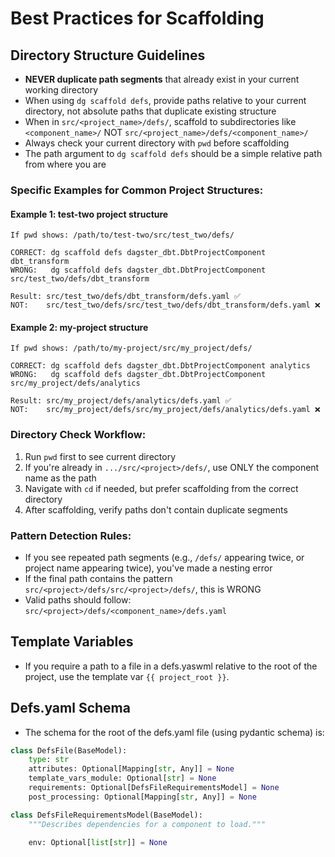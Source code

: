 # Best Practices for Scaffolding

## Directory Structure Guidelines

- **NEVER duplicate path segments** that already exist in your current working directory
- When using `dg scaffold defs`, provide paths relative to your current directory, not absolute paths that duplicate existing structure
- When in `src/<project_name>/defs/`, scaffold to subdirectories like `<component_name>/` NOT `src/<project_name>/defs/<component_name>/`
- Always check your current directory with `pwd` before scaffolding
- The path argument to `dg scaffold defs` should be a simple relative path from where you are

### Specific Examples for Common Project Structures:

#### Example 1: test-two project structure

```
If pwd shows: /path/to/test-two/src/test_two/defs/

CORRECT: dg scaffold defs dagster_dbt.DbtProjectComponent dbt_transform
WRONG:   dg scaffold defs dagster_dbt.DbtProjectComponent src/test_two/defs/dbt_transform

Result: src/test_two/defs/dbt_transform/defs.yaml ✅
NOT:    src/test_two/defs/src/test_two/defs/dbt_transform/defs.yaml ❌
```

#### Example 2: my-project structure

```
If pwd shows: /path/to/my-project/src/my_project/defs/

CORRECT: dg scaffold defs dagster_dbt.DbtProjectComponent analytics
WRONG:   dg scaffold defs dagster_dbt.DbtProjectComponent src/my_project/defs/analytics

Result: src/my_project/defs/analytics/defs.yaml ✅
NOT:    src/my_project/defs/src/my_project/defs/analytics/defs.yaml ❌
```

### Directory Check Workflow:

1. Run `pwd` first to see current directory
2. If you're already in `.../src/<project>/defs/`, use ONLY the component name as the path
3. Navigate with `cd` if needed, but prefer scaffolding from the correct directory
4. After scaffolding, verify paths don't contain duplicate segments

### Pattern Detection Rules:

- If you see repeated path segments (e.g., `/defs/` appearing twice, or project name appearing twice), you've made a nesting error
- If the final path contains the pattern `src/<project>/defs/src/<project>/defs/`, this is WRONG
- Valid paths should follow: `src/<project>/defs/<component_name>/defs.yaml`

## Template Variables

- If you require a path to a file in a defs.yaswml relative to the root of the project, use the template var `{{ project_root }}`.

## Defs.yaml Schema

- The schema for the root of the defs.yaml file (using pydantic schema) is:

```python
class DefsFile(BaseModel):
    type: str
    attributes: Optional[Mapping[str, Any]] = None
    template_vars_module: Optional[str] = None
    requirements: Optional[DefsFileRequirementsModel] = None
    post_processing: Optional[Mapping[str, Any]] = None

class DefsFileRequirementsModel(BaseModel):
    """Describes dependencies for a component to load."""

    env: Optional[list[str]] = None
```
